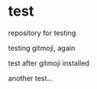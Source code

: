 # test
repository for testing

testing gitmoji, again

test after gitmoji installed

another test...